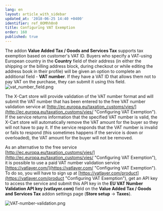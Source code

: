 ```yaml
---
lang: en
layout: article_with_sidebar
updated_at: '2018-06-25 14:40 +0400'
identifier: ref_0OMhh0n0
title: Configuring VAT Exemption
order: 160
published: true
---
```


The addon **Value Added Tax / Goods and Services Tax** supports tax exemption based on customer's VAT ID. Buyers who specify a VAT-using European country in the **Country** field of their address (in either the shipping or the billing address block, during checkout or while editing the address book in their profile) will be given an option to complete an additional field - **VAT number**. 
If they have a VAT ID that allows them not to pay VAT on the purchase, they can submit it using this field.
![vat_number_field.png]({{site.baseurl}}/attachments/ref_Rzp45QlN/vat_number_field.png)

The X-Cart store will provide validation of the VAT number format and will submit the VAT number that has been entered to the free VAT number validation service at [http://ec.europa.eu/taxation_customs/vies/](http://ec.europa.eu/taxation_customs/vies/ "Configuring VAT Exemption"). If the service returns information that the specified VAT number is valid, the X-Cart store will automatically remove the VAT amount for the buyer so they will not have to pay it. If the service responds that the VAT number is invalid or fails to respond (this sometimes happens if the service is down or overloaded), the VAT amount for the buyer will not be removed. 

As an alternative to the free service [http://ec.europa.eu/taxation_customs/vies/](http://ec.europa.eu/taxation_customs/vies/ "Configuring VAT Exemption"), it is possible to use a paid VAT number validation service [https://vatlayer.com/](https://vatlayer.com/ "Configuring VAT Exemption"). To do so, you will have to sign up at [https://vatlayer.com/product](https://vatlayer.com/product "Configuring VAT Exemption"), get an API key to access the service and submit this API key in the **EU VAT Number Validation API key (vatlayer.com)** field on the **Value Added Tax / Goods and Services Tax** addon settings page (**Store setup** -> **Taxes**).

![VAT-number-validation.png]({{site.baseurl}}/attachments/ref_0OMhh0n0/VAT-number-validation.png)

